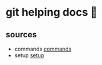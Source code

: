 <!-- omit in toc -->
# git helping docs 🐋

## sources

- commands [commands](commands.md)
- setup [setup](setup.md)
